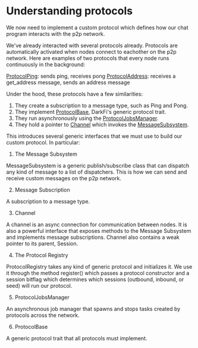 # Understanding protocols

We now need to implement a custom protocol which defines how our chat
program interacts with the p2p network.

We've already interacted with several protocols already. Protocols
are automatically activated when nodes connect to eachother on the
p2p network. Here are examples of two protocols that every node runs
continuously in the background:

[ProtocolPing](https://github.com/darkrenaissance/darkfi/blob/master/src/net/protocol/protocol_ping.rs):
sends ping, receives pong
[ProtocolAddress](https://github.com/darkrenaissance/darkfi/blob/master/src/net/protocol/protocol_address.rs):
receives a get_address message, sends an address message

Under the hood, these protocols have a few similarities:

1. They create a subscription to a message type, such as Ping and Pong.
2. They implement [ProtocolBase](https://github.com/darkrenaissance/darkfi/blob/master/src/net/protocol/protocol_base.rs),
DarkFi's generic protocol trait.
3. They run asynchronously using the
[ProtocolJobsManager](https://github.com/darkrenaissance/darkfi/blob/master/src/net/protocol/protocol_jobs_manager.rs).
4. They hold a pointer to [Channel](https://github.com/darkrenaissance/darkfi/blob/master/src/net/channel.rs) which
invokes the [MessageSubsystem](https://github.com/darkrenaissance/darkfi/blob/master/src/net/message_subscriber.rs#L170).

This introduces several generic interfaces that we must use to build
our custom protocol. In particular:

1. The Message Subsystem

MessageSubsystem is a generic publish/subscribe class that can
dispatch any kind of message to a list of dispatchers. This is how we
can send and receive custom messages on the p2p network.

2. Message Subscription

A subscription to a message type. 

3. Channel

A channel is an async connection for communication between nodes. It is
also a powerful interface that exposes methods to the Message Subsystem
and implements message subscriptions.  Channel also contains a weak
pointer to its parent, Session.

4. The Protocol Registry 

ProtocolRegistry takes any kind of generic protocol and initializes it. We
use it through the method register() which passes a protocol constructor
and a session bitflag which determines which sessions (outbound, inbound,
or seed) will run our protocol.

5. ProtocolJobsManager

An asynchronous job manager that spawns and stops tasks created by
protocols across the network.

6. ProtocolBase

A generic protocol trait that all protocols must implement.
